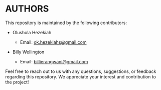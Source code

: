 **AUTHORS**
=======

This repository is maintained by the following contributors:

- Olushola Hezekiah
  - Email: [ok.hezekiahs@gmail.com](mailto:ok.hezekiahs@gmail.com)

- Billy Wellington
  - Email: [billierangwani@gmail.com](mailto:billierangwani@gmail.com)

Feel free to reach out to us with any questions, suggestions, or feedback regarding this repository. 
We appreciate your interest and contribution to the project!
